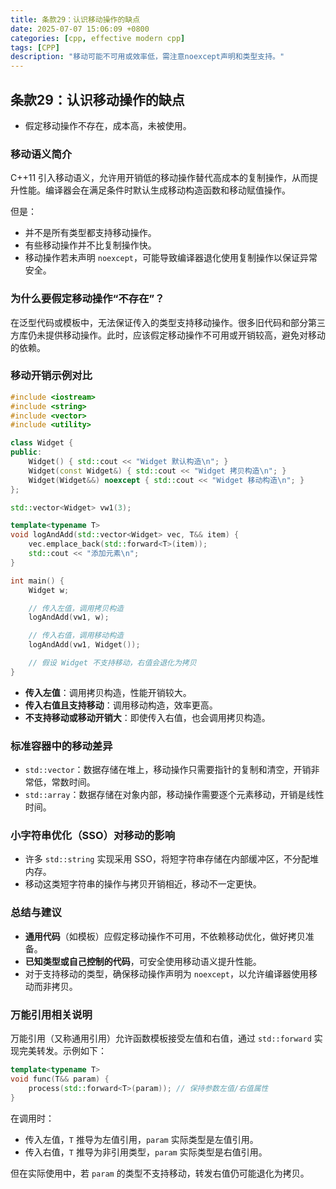 ```yaml
---
title: 条款29：认识移动操作的缺点
date: 2025-07-07 15:06:09 +0800
categories: [cpp, effective modern cpp]
tags: [CPP]
description: "移动可能不可用或效率低，需注意noexcept声明和类型支持。"
---
```

## 条款29：认识移动操作的缺点

- 假定移动操作不存在，成本高，未被使用。

### 移动语义简介

C++11 引入移动语义，允许用开销低的移动操作替代高成本的复制操作，从而提升性能。编译器会在满足条件时默认生成移动构造函数和移动赋值操作。

但是：

- 并不是所有类型都支持移动操作。
- 有些移动操作并不比复制操作快。
- 移动操作若未声明 `noexcept`，可能导致编译器退化使用复制操作以保证异常安全。

### 为什么要假定移动操作“不存在”？

在泛型代码或模板中，无法保证传入的类型支持移动操作。很多旧代码和部分第三方库仍未提供移动操作。此时，应该假定移动操作不可用或开销较高，避免对移动的依赖。

### 移动开销示例对比

```cpp
#include <iostream>
#include <string>
#include <vector>
#include <utility>

class Widget {
public:
    Widget() { std::cout << "Widget 默认构造\n"; }
    Widget(const Widget&) { std::cout << "Widget 拷贝构造\n"; }
    Widget(Widget&&) noexcept { std::cout << "Widget 移动构造\n"; }
};

std::vector<Widget> vw1(3);

template<typename T>
void logAndAdd(std::vector<Widget> vec, T&& item) {
    vec.emplace_back(std::forward<T>(item));
    std::cout << "添加元素\n";
}

int main() {
    Widget w;

    // 传入左值，调用拷贝构造
    logAndAdd(vw1, w);

    // 传入右值，调用移动构造
    logAndAdd(vw1, Widget());

    // 假设 Widget 不支持移动，右值会退化为拷贝
}
```

- **传入左值**：调用拷贝构造，性能开销较大。
- **传入右值且支持移动**：调用移动构造，效率更高。
- **不支持移动或移动开销大**：即使传入右值，也会调用拷贝构造。

### 标准容器中的移动差异

- `std::vector`：数据存储在堆上，移动操作只需要指针的复制和清空，开销非常低，常数时间。
- `std::array`：数据存储在对象内部，移动操作需要逐个元素移动，开销是线性时间。

### 小字符串优化（SSO）对移动的影响

- 许多 `std::string` 实现采用 SSO，将短字符串存储在内部缓冲区，不分配堆内存。
- 移动这类短字符串的操作与拷贝开销相近，移动不一定更快。

### 总结与建议

- **通用代码**（如模板）应假定移动操作不可用，不依赖移动优化，做好拷贝准备。
- **已知类型或自己控制的代码**，可安全使用移动语义提升性能。
- 对于支持移动的类型，确保移动操作声明为 `noexcept`，以允许编译器使用移动而非拷贝。

###  万能引用相关说明

万能引用（又称通用引用）允许函数模板接受左值和右值，通过 `std::forward` 实现完美转发。示例如下：

```cpp
template<typename T>
void func(T&& param) {
    process(std::forward<T>(param)); // 保持参数左值/右值属性
}
```

在调用时：

- 传入左值，`T` 推导为左值引用，`param` 实际类型是左值引用。
- 传入右值，`T` 推导为非引用类型，`param` 实际类型是右值引用。

但在实际使用中，若 `param` 的类型不支持移动，转发右值仍可能退化为拷贝。